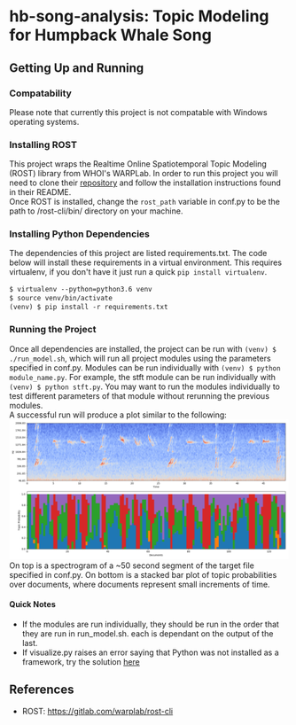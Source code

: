 # hb-song-analysis: Topic Modeling for Humpback Whale Song

## Getting Up and Running
### Compatability
Please note that currently this project is not compatable with Windows operating systems.
### Installing ROST
This project wraps the Realtime Online Spatiotemporal Topic Modeling (ROST) library from WHOI's WARPLab.
In order to run this project you will need to clone their [repository](https://gitlab.com/warplab/rost-cli) and follow
the installation instructions found in their README.  
Once ROST is installed, change the `rost_path` variable in conf.py to be the path to /rost-cli/bin/ directory
on your machine.
### Installing Python Dependencies
The dependencies of this project are listed requirements.txt. The code below will install these
requirements in a virtual environment. This requires virtualenv, if you don't have it just run
a quick `pip install virtualenv`.
```angular2html
$ virtualenv --python=python3.6 venv
$ source venv/bin/activate
(venv) $ pip install -r requirements.txt
```
### Running the Project
Once all dependencies are installed, the project can be run with `(venv) $ ./run_model.sh`, which will run all
project modules using the parameters specified in conf.py. 
Modules can be run individually with `(venv) $ python module_name.py`. For example, the stft module
can be run individually with `(venv) $ python stft.py`. You may want to run the modules
individually to test different parameters of that module without rerunning the previous modules.  
A successful run will produce a plot similar to the following:
![topic bar plot](./img/stacked_bar.png)
On top is a spectrogram of a ~50 second segment of the target file specified in conf.py. On bottom
is a stacked bar plot of topic probabilities over documents, where documents represent small increments
of time.

#### Quick Notes
* If the modules are run individually, they should be run in the order that they are run in run_model.sh.
each is dependant on the output of the last.
* If visualize.py raises an error saying that Python was not installed as a framework, try the 
solution [here](https://stackoverflow.com/questions/29433824/unable-to-import-matplotlib-pyplot-as-plt-in-virtualenv)

## References
* ROST: https://gitlab.com/warplab/rost-cli